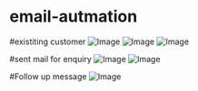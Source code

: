 ﻿# email-autmation

 #existiting customer
![Image](https://github.com/user-attachments/assets/05a097a2-0641-404a-9424-b2aac0d9dc5c)
![Image](https://github.com/user-attachments/assets/a9a6985f-107b-411d-a863-34780b26edf9)
![Image](https://github.com/user-attachments/assets/ef772d27-773d-4d09-be8f-da1eec658f58)

#sent mail for enquiry
![Image](https://github.com/user-attachments/assets/460d315d-d5c8-40d8-8beb-8505fade60c4)
![Image](https://github.com/user-attachments/assets/6e9c47e9-1bcb-4bfa-8a4c-e1b593d48db6)

#Follow up message
![Image](https://github.com/user-attachments/assets/3fedccb0-9b18-422e-aead-7a6908bf0f25)
